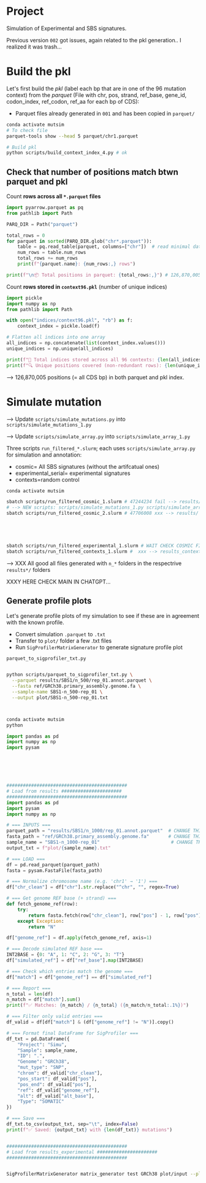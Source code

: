 # Project

Simulation of Experimental and SBS signatures.

Previous version `002` got issues, again related to the pkl generation.. I realized it was trash...





# Build the pkl 

Let's first build the *pkl* (label each bp that are in one of the 96 mutation context) from the *parquet* (File with chr, pos, strand, ref_base, gene_id, codon_index, ref_codon, ref_aa for each bp of CDS):
- Parquet files already generated in `001` and has been copied in `parquet/`


```bash
conda activate mutsim
# To check file
parquet-tools show --head 5 parquet/chr1.parquet 

# Build pkl
python scripts/build_context_index_4.py # ok
```



## Check that number of positions match btwn parquet and pkl


Count **rows across all `*.parquet` files**


```python
import pyarrow.parquet as pq
from pathlib import Path

PARQ_DIR = Path("parquet")  

total_rows = 0
for parquet in sorted(PARQ_DIR.glob("chr*.parquet")):
    table = pq.read_table(parquet, columns=["chr"])  # read minimal data
    num_rows = table.num_rows
    total_rows += num_rows
    print(f"{parquet.name}: {num_rows:,} rows")

print(f"\n📦 Total positions in parquet: {total_rows:,}") # 126,870,005
```


Count **rows stored in `context96.pkl`** (number of unique indices)


```python
import pickle
import numpy as np
from pathlib import Path

with open("indices/context96.pkl", "rb") as f:
    context_index = pickle.load(f)

# Flatten all indices into one array
all_indices = np.concatenate(list(context_index.values()))
unique_indices = np.unique(all_indices)

print(f"🧠 Total indices stored across all 96 contexts: {len(all_indices):,}") # 380,610,012
print(f"🔍 Unique positions covered (non-redundant rows): {len(unique_indices):,}") # 126,870,004
```

--> 126,870,005 positions (= all CDS bp) in both parquet and pkl index. 





# Simulate mutation

--> Update `scripts/simulate_mutations.py` into `scripts/simulate_mutations_1.py`

--> Update `scripts/simulate_array.py` into `scripts/simulate_array_1.py`

Three scripts `run_filtered_*.slurm`; each uses `scripts/simulate_array.py` for simulation and annotation:
- cosmic= All SBS signatures (without the artifcatual ones)
- experimental_serial= experimental signatures
- contexts=random control



```bash
conda activate mutsim

sbatch scripts/run_filtered_cosmic_1.slurm # 47244234 fail --> results/
# --> NEW scripts: scripts/simulate_mutations_1.py scripts/simulate_array_1.py
sbatch scripts/run_filtered_cosmic_2.slurm # 47706008 xxx --> results/





sbatch scripts/run_filtered_experimental_1.slurm # WAIT CHECK COSMIC FIRST xxx --> results_experimental/
sbatch scripts/run_filtered_contexts_1.slurm #  xxx --> results_contexts/


```

--> XXX All good all files generated with `n_*` folders in the respectrive `results*/` folders



XXXY HERE CHECK MAIN IN CHATGPT...








## Generate profile plots


Let's generate profile plots of my simulation to see if these are in agreement with the known profile.

- Convert simulation `.parquet` to `.txt`
- Transfer to `plot/` folder a few .txt files
- Run `SigProfilerMatrixGenerator` to generate signature profile plot 








```bash
parquet_to_sigprofiler_txt.py


python scripts/parquet_to_sigprofiler_txt.py \
  --parquet results/SBS1/n_500/rep_01.annot.parquet \
  --fasta ref/GRCh38.primary_assembly.genome.fa \
  --sample-name SBS1-n_500-rep_01 \
  --output plot/SBS1-n_500-rep_01.txt




```







```bash
conda activate mutsim
python
```
```python
import pandas as pd
import numpy as np
import pysam






############################################
# Load from results ######################
############################################
import pandas as pd
import pysam
import numpy as np

# === INPUTS ===
parquet_path = "results/SBS1/n_1000/rep_01.annot.parquet"  # CHANGE THIS
fasta_path = "ref/GRCh38.primary_assembly.genome.fa"       # CHANGE THIS
sample_name = "SBS1-n_1000-rep_01"                          # CHANGE THIS
output_txt = f"plot/{sample_name}.txt"

# === LOAD ===
df = pd.read_parquet(parquet_path)
fasta = pysam.FastaFile(fasta_path)

# === Normalize chromosome name (e.g. 'chr1' → '1') ===
df["chr_clean"] = df["chr"].str.replace("^chr", "", regex=True)

# === Get genome REF base (+ strand) ===
def fetch_genome_ref(row):
    try:
        return fasta.fetch(row["chr_clean"], row["pos"] - 1, row["pos"]).upper()
    except Exception:
        return "N"

df["genome_ref"] = df.apply(fetch_genome_ref, axis=1)

# === Decode simulated REF base ===
INT2BASE = {0: "A", 1: "C", 2: "G", 3: "T"}
df["simulated_ref"] = df["ref_base"].map(INT2BASE)

# === Check which entries match the genome ===
df["match"] = df["genome_ref"] == df["simulated_ref"]

# === Report ===
n_total = len(df)
n_match = df["match"].sum()
print(f"✅ Matches: {n_match} / {n_total} ({n_match/n_total:.1%})")

# === Filter only valid entries ===
df_valid = df[df["match"] & (df["genome_ref"] != "N")].copy()

# === Format final DataFrame for SigProfiler ===
df_txt = pd.DataFrame({
    "Project": "Simu",
    "Sample": sample_name,
    "ID": ".",
    "Genome": "GRCh38",
    "mut_type": "SNP",
    "chrom": df_valid["chr_clean"],
    "pos_start": df_valid["pos"],
    "pos_end": df_valid["pos"],
    "ref": df_valid["genome_ref"],
    "alt": df_valid["alt_base"],
    "Type": "SOMATIC"
})

# === Save ===
df_txt.to_csv(output_txt, sep="\t", index=False)
print(f"✅ Saved: {output_txt} with {len(df_txt)} mutations")


############################################
# Load from results_experimental ######################
############################################



```



```bash
SigProfilerMatrixGenerator matrix_generator test GRCh38 plot/input --plot=TRUE


```


